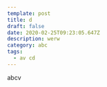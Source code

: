 ```yaml
---
template: post
title: d
draft: false
date: 2020-02-25T09:23:05.647Z
description: werw
category: abc
tags:
  - av cd
---
```

abcv
